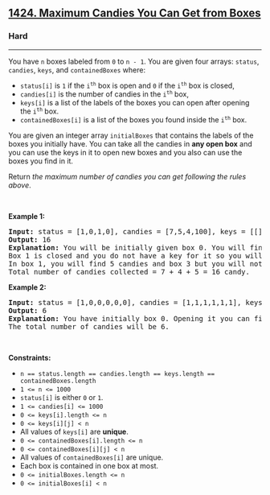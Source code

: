 <h2><a href="https://leetcode.com/problems/maximum-candies-you-can-get-from-boxes">1424. Maximum Candies You Can Get from Boxes</a></h2><h3>Hard</h3><hr><p>You have <code>n</code> boxes labeled from <code>0</code> to <code>n - 1</code>. You are given four arrays: <code>status</code>, <code>candies</code>, <code>keys</code>, and <code>containedBoxes</code> where:</p>

<ul>
	<li><code>status[i]</code> is <code>1</code> if the <code>i<sup>th</sup></code> box is open and <code>0</code> if the <code>i<sup>th</sup></code> box is closed,</li>
	<li><code>candies[i]</code> is the number of candies in the <code>i<sup>th</sup></code> box,</li>
	<li><code>keys[i]</code> is a list of the labels of the boxes you can open after opening the <code>i<sup>th</sup></code> box.</li>
	<li><code>containedBoxes[i]</code> is a list of the boxes you found inside the <code>i<sup>th</sup></code> box.</li>
</ul>

<p>You are given an integer array <code>initialBoxes</code> that contains the labels of the boxes you initially have. You can take all the candies in <strong>any open box</strong> and you can use the keys in it to open new boxes and you also can use the boxes you find in it.</p>

<p>Return <em>the maximum number of candies you can get following the rules above</em>.</p>

<p>&nbsp;</p>
<p><strong class="example">Example 1:</strong></p>

<pre>
<strong>Input:</strong> status = [1,0,1,0], candies = [7,5,4,100], keys = [[],[],[1],[]], containedBoxes = [[1,2],[3],[],[]], initialBoxes = [0]
<strong>Output:</strong> 16
<strong>Explanation:</strong> You will be initially given box 0. You will find 7 candies in it and boxes 1 and 2.
Box 1 is closed and you do not have a key for it so you will open box 2. You will find 4 candies and a key to box 1 in box 2.
In box 1, you will find 5 candies and box 3 but you will not find a key to box 3 so box 3 will remain closed.
Total number of candies collected = 7 + 4 + 5 = 16 candy.
</pre>

<p><strong class="example">Example 2:</strong></p>

<pre>
<strong>Input:</strong> status = [1,0,0,0,0,0], candies = [1,1,1,1,1,1], keys = [[1,2,3,4,5],[],[],[],[],[]], containedBoxes = [[1,2,3,4,5],[],[],[],[],[]], initialBoxes = [0]
<strong>Output:</strong> 6
<strong>Explanation:</strong> You have initially box 0. Opening it you can find boxes 1,2,3,4 and 5 and their keys.
The total number of candies will be 6.
</pre>

<p>&nbsp;</p>
<p><strong>Constraints:</strong></p>

<ul>
	<li><code>n == status.length == candies.length == keys.length == containedBoxes.length</code></li>
	<li><code>1 &lt;= n &lt;= 1000</code></li>
	<li><code>status[i]</code> is either <code>0</code> or <code>1</code>.</li>
	<li><code>1 &lt;= candies[i] &lt;= 1000</code></li>
	<li><code>0 &lt;= keys[i].length &lt;= n</code></li>
	<li><code>0 &lt;= keys[i][j] &lt; n</code></li>
	<li>All values of <code>keys[i]</code> are <strong>unique</strong>.</li>
	<li><code>0 &lt;= containedBoxes[i].length &lt;= n</code></li>
	<li><code>0 &lt;= containedBoxes[i][j] &lt; n</code></li>
	<li>All values of <code>containedBoxes[i]</code> are unique.</li>
	<li>Each box is contained in one box at most.</li>
	<li><code>0 &lt;= initialBoxes.length &lt;= n</code></li>
	<li><code>0 &lt;= initialBoxes[i] &lt; n</code></li>
</ul>
